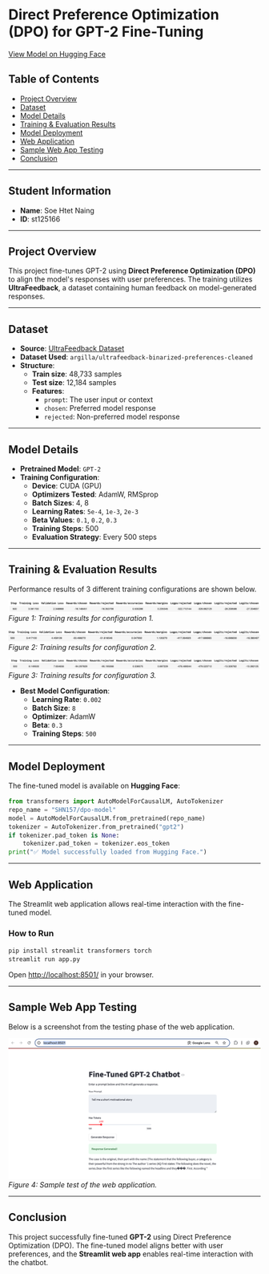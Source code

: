 
# Direct Preference Optimization (DPO) for GPT-2 Fine-Tuning

[View Model on Hugging Face](https://huggingface.co/SHN157/dpo-model)

## Table of Contents
- [Project Overview](#project-overview)
- [Dataset](#dataset)
- [Model Details](#model-details)
- [Training & Evaluation Results](#training--evaluation-results)
- [Model Deployment](#model-deployment)
- [Web Application](#web-application)
- [Sample Web App Testing](#sample-web-app-testing)
- [Conclusion](#conclusion)

---

## Student Information
- **Name**: Soe Htet Naing  
- **ID**: st125166  

---

## Project Overview
This project fine-tunes GPT-2 using **Direct Preference Optimization (DPO)** to align the model's responses with user preferences. The training utilizes **UltraFeedback**, a dataset containing human feedback on model-generated responses.

---

## Dataset
- **Source**: [UltraFeedback Dataset](https://huggingface.co/datasets/openbmb/UltraFeedback)
- **Dataset Used**: `argilla/ultrafeedback-binarized-preferences-cleaned`
- **Structure**:
  - **Train size**: 48,733 samples
  - **Test size**: 12,184 samples
  - **Features**:
    - `prompt`: The user input or context
    - `chosen`: Preferred model response
    - `rejected`: Non-preferred model response

---

## Model Details
- **Pretrained Model**: `GPT-2`
- **Training Configuration**:
  - **Device**: CUDA (GPU)
  - **Optimizers Tested**: AdamW, RMSprop
  - **Batch Sizes**: 4, 8
  - **Learning Rates**: `5e-4`, `1e-3`, `2e-3`
  - **Beta Values**: `0.1`, `0.2`, `0.3`
  - **Training Steps**: 500
  - **Evaluation Strategy**: Every 500 steps

---

## Training & Evaluation Results
Performance results of 3 different training configurations are shown below.

![Result of config 1](testing/PerformanceConfig1.png)
*Figure 1: Training results for configuration 1.*

![Result of config 2](testing/PerformanceConfig2.png)
*Figure 2: Training results for configuration 2.*

![Result of config 3](testing/PerformanceConfig3.png)
*Figure 3: Training results for configuration 3.*

- **Best Model Configuration**:
  - **Learning Rate**: `0.002`
  - **Batch Size**: `8`
  - **Optimizer**: AdamW
  - **Beta**: `0.3`
  - **Training Steps**: `500`

---

## Model Deployment
The fine-tuned model is available on **Hugging Face**:

```python
from transformers import AutoModelForCausalLM, AutoTokenizer
repo_name = "SHN157/dpo-model"
model = AutoModelForCausalLM.from_pretrained(repo_name)
tokenizer = AutoTokenizer.from_pretrained("gpt2")
if tokenizer.pad_token is None:
    tokenizer.pad_token = tokenizer.eos_token
print("✅ Model successfully loaded from Hugging Face.")
```

---

## Web Application
The Streamlit web application allows real-time interaction with the fine-tuned model.

### How to Run
```bash
pip install streamlit transformers torch
streamlit run app.py
```
Open [http://localhost:8501/](http://localhost:8501/) in your browser.

---

## Sample Web App Testing
Below is a screenshot from the testing phase of the web application.

![Testing Web App](testing/Webtesting.png)
*Figure 4: Sample test of the web application.*

---

## Conclusion
This project successfully fine-tuned **GPT-2** using Direct Preference Optimization (DPO). The fine-tuned model aligns better with user preferences, and the **Streamlit web app** enables real-time interaction with the chatbot.

